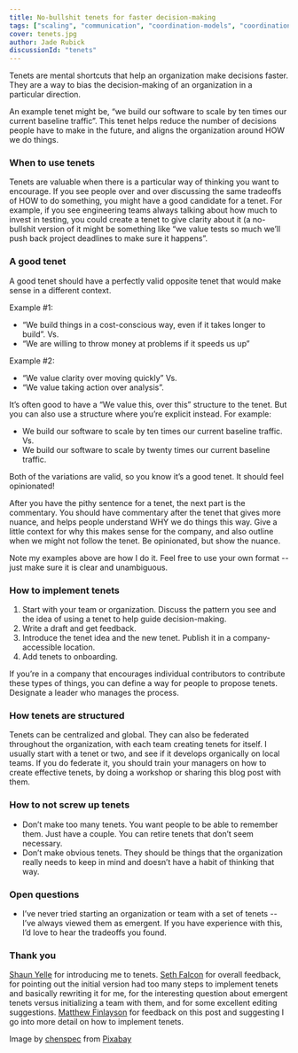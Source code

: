 ```yaml
---
title: No-bullshit tenets for faster decision-making
tags: ["scaling", "communication", "coordination-models", "coordination-models-centralized"]
cover: tenets.jpg
author: Jade Rubick
discussionId: "tenets"
---
```


<re-img src="tenets.jpg"></re-img>

Tenets are mental shortcuts that help an organization make decisions faster. They are a way to bias the decision-making of an organization in a particular direction. 

An example tenet might be, “we build our software to scale by ten times our current baseline traffic”. This tenet helps reduce the number of decisions people have to make in the future, and aligns the organization around HOW we do things.

### When to use tenets

Tenets are valuable when there is a particular way of thinking you want to encourage. If you see people over and over discussing the same tradeoffs of HOW to do something, you might have a good candidate for a tenet. For example, if you see engineering teams always talking about how much to invest in testing, you could create a tenet to give clarity about it (a no-bullshit version of it might be something like “we value tests so much we’ll push back project deadlines to make sure it happens”. 

### A good tenet

A good tenet should have a perfectly valid opposite tenet that would make sense in a different context. 

Example #1: 

* “We build things in a cost-conscious way, even if it takes longer to build”. Vs.
* “We are willing to throw money at problems if it speeds us up” 

Example #2:

* “We value clarity over moving quickly” Vs.
* “We value taking action over analysis”.

It’s often good to have a “We value this, over this” structure to the tenet. But you can also use a structure where you’re explicit instead. For example:

* We build our software to scale by ten times our current baseline traffic. Vs.
* We build our software to scale by twenty times our current baseline traffic. 

Both of the variations are valid, so you know it’s a good tenet. It should feel opinionated!

After you have the pithy sentence for a tenet, the next part is the commentary. You should have commentary after the tenet that gives more nuance, and helps people understand WHY we do things this way. Give a little context for why this makes sense for the company, and also outline when we might not follow the tenet. Be opinionated, but show the nuance.

Note my examples above are how I do it. Feel free to use your own format -- just make sure it is clear and unambiguous. 

### How to implement tenets

1. Start with your team or organization. Discuss the pattern you see and the idea of using a tenet to help guide decision-making. 
2. Write a draft and get feedback.
3. Introduce the tenet idea and the new tenet. Publish it in a company-accessible location. 
4. Add tenets to onboarding.

If you’re in a company that encourages individual contributors to contribute these types of things, you can define a way for people to propose tenets. Designate a leader who manages the process.

### How tenets are structured

Tenets can be centralized and global. They can also be federated throughout the organization, with each team creating tenets for itself. I usually start with a tenet or two, and see if it develops organically on local teams. If you do federate it, you should train your managers on how to create effective tenets, by doing a workshop or sharing this blog post with them.

### How to not screw up tenets

* Don’t make too many tenets. You want people to be able to remember them. Just have a couple. You can retire tenets that don’t seem necessary.
* Don’t make obvious tenets. They should be things that the organization really needs to keep in mind and doesn’t have a habit of thinking that way.

### Open questions

* I’ve never tried starting an organization or team with a set of tenets -- I’ve always viewed them as emergent. If you have experience with this, I’d love to hear the tradeoffs you found. 

### Thank you

[Shaun Yelle](https://www.linkedin.com/in/shaunyelle/) for introducing me to tenets. [Seth Falcon](https://www.linkedin.com/in/sethfalcon/) for overall feedback, for pointing out the initial version had too many steps to implement tenets and basically rewriting it for me, for the interesting question about emergent tenets versus initializing a team with them, and for some excellent editing suggestions. [Matthew Finlayson](https://www.linkedin.com/in/matthewfinlayson1/) for feedback on this post and suggesting I go into more detail on how to implement tenets. 


Image by <a href="https://pixabay.com/users/chenspec-7784448/?utm_source=link-attribution&amp;utm_medium=referral&amp;utm_campaign=image&amp;utm_content=6293043">chenspec</a> from <a href="https://pixabay.com/?utm_source=link-attribution&amp;utm_medium=referral&amp;utm_campaign=image&amp;utm_content=6293043">Pixabay</a>